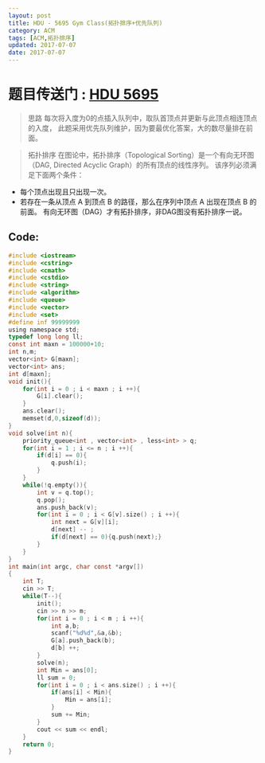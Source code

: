 ```yaml
---
layout: post
title: HDU - 5695 Gym Class(拓扑排序+优先队列)
category: ACM
tags: [ACM,拓扑排序]
updated: 2017-07-07
date: 2017-07-07
---
```

# 题目传送门 :  [HDU 5695](http://acm.hdu.edu.cn/showproblem.php?pid=5695)
>思路
每次将入度为0的点插入队列中，取队首顶点并更新与此顶点相连顶点的入度，
此题采用优先队列维护，因为要最优化答案，大的数尽量排在前面。

>拓扑排序
在图论中，拓扑排序（Topological Sorting）是一个有向无环图（DAG, Directed Acyclic Graph）的所有顶点的线性序列。
该序列必须满足下面两个条件：
* 每个顶点出现且只出现一次。
* 若存在一条从顶点 A 到顶点 B 的路径，那么在序列中顶点 A 出现在顶点 B 的前面。
有向无环图（DAG）才有拓扑排序，非DAG图没有拓扑排序一说。

<!--more-->
## Code:

```c
#include <iostream>
#include <cstring>
#include <cmath>
#include <cstdio>
#include <string>
#include <algorithm>
#include <queue>
#include <vector>
#include <set>
#define inf 99999999
using namespace std;
typedef long long ll;
const int maxn = 100000+10;
int n,m;
vector<int> G[maxn];
vector<int> ans;
int d[maxn];
void init(){
    for(int i = 0 ; i < maxn ; i ++){
        G[i].clear();
    }
    ans.clear();
    memset(d,0,sizeof(d));
}
void solve(int n){
    priority_queue<int , vector<int> , less<int> > q;
    for(int i = 1 ; i <= n ; i ++){
        if(d[i] == 0){
            q.push(i);
        }
    }
    while(!q.empty()){
        int v = q.top();
        q.pop();
        ans.push_back(v);
        for(int i = 0 ; i < G[v].size() ; i ++){
            int next = G[v][i];
            d[next] -- ;
            if(d[next] == 0){q.push(next);}
        }
    }
}
int main(int argc, char const *argv[])
{
    int T;
    cin >> T;
    while(T--){
        init();
        cin >> n >> m;
        for(int i = 0 ; i < m ; i ++){
            int a,b;
            scanf("%d%d",&a,&b);
            G[a].push_back(b);
            d[b] ++;
        }
        solve(n);
        int Min = ans[0];
        ll sum = 0;
        for(int i = 0 ; i < ans.size() ; i ++){
            if(ans[i] < Min){
                Min = ans[i];
            }
            sum += Min;
        }
        cout << sum << endl;
    }
    return 0;
}
```

